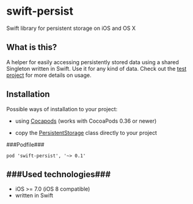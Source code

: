 swift-persist
=============

Swift library for persistent storage on iOS and OS X

What is this?
-------------
A helper for easily accessing persistently stored data using a shared Singleton written in Swift. Use it for any kind of data. Check out the [test project][3] for more details on usage.

Installation 
-----------------
Possible ways of installation to your project:

 - using [Cocapods][1] (works with CocoaPods 0.36 or newer)

 - copy the [PersistentStorage][2] class directly to your project
	
###Podfile###

```
pod 'swift-persist', '~> 0.1'
```

###Used technologies###
-----------------

 - iOS >= 7.0 (iOS 8 compatible)
 - written in Swift

  [1]:http://cocoapods.org
  [2]:https://github.com/vasarhelyia/swift-persist/blob/master/PersistentStorage.swift
  [3]:https://github.com/vasarhelyia/swift-persist/tree/master/SwiftStorageTest

